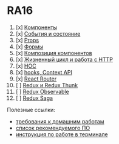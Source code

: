 # RA16

1. [x] [Компоненты](components)
1. [x] [События и состояние](events-state)
1. [x] [Props](props)
1. [x] [Формы](forms)
1. [x] [Композиция компонентов](composition)
1. [x] [Жизненный цикл и работа с HTTP](lifecycle-http)
1. [x] [HOC](hoc)
1. [x] [hooks, Context API](hooks-context)
1. [x] [React Router](router)
1. [ ] [Redux и Redux Thunk](redux)
1. [ ] [Redux Observable](observable)
1. [ ] [Redux Saga](saga)

Полезные ссылки:
* [требования к домашним работам](requirements.md)
* [список рекомендуемого ПО](software.md)
* [инструкция по работе в терминале](terminal.md)
